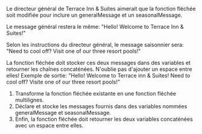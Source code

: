 Le directeur général de Terrace Inn & Suites aimerait que la fonction fléchée soit modifiée pour inclure un generalMessage et un seasonalMessage.

Le message général restera le même:
"Hello! Welcome to Terrace Inn & Suites!"

Selon les instructions du directeur général, le message saisonnier sera:
"Need to cool off? Visit one of our three resort pools!"

La fonction fléchée doit stocker ces deux messages dans des variables et retourner les chaînes concaténées. N'oublie pas d'ajouter un espace entre elles!
Exemple de sortie:
"Hello! Welcome to Terrace inn & Suites! Need to cool off? Visite one of our three resort pools!"

1. Transforme la fonction fléchée existante en une fonction fléchée multilignes.
2. Déclare et stocke les messages fournis dans des variables nommées generalMessage et seasonalMessage.
3. Enfin, la fonction fléchée doit retourner les deux variables concaténées avec un espace entre elles.
